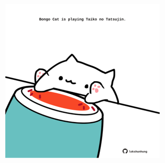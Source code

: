 <!-- built at 10/09/2024, 13:04:52 UTC -->
<p align="center">
  <img width="500" height="500" src="./ReadmeImage.svg">
</p>
